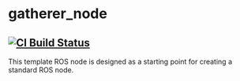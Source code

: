 # gatherer_node
[![CI Build Status](https://github.com/frcteam195/gatherer_node/actions/workflows/main.yml/badge.svg)](https://github.com/frcteam195/gatherer_node/actions/workflows/main.yml)
---
This template ROS node is designed as a starting point for creating a standard ROS node.
